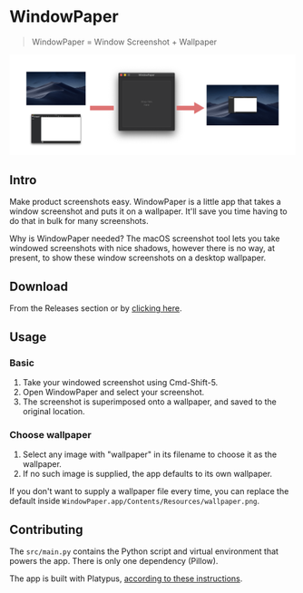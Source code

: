 # WindowPaper

> WindowPaper = Window Screenshot + Wallpaper

![Cover](./docs/cover.png)

## Intro

Make product screenshots easy. WindowPaper is a little app that takes a window screenshot and puts it on a wallpaper. It'll save you time having to do that in bulk for many screenshots.

Why is WindowPaper needed? The macOS screenshot tool lets you take windowed screenshots with nice shadows, however there is no way, at present, to show these window screenshots on a desktop wallpaper.

## Download

From the Releases section or by [clicking here](https://github.com/sarimabbas/windowpaper/releases/latest/download/WindowPaper.app.zip). 

## Usage

### Basic

1. Take your windowed screenshot using Cmd-Shift-5.
2. Open WindowPaper and select your screenshot.
3. The screenshot is superimposed onto a wallpaper, and saved to the original location.

### Choose wallpaper
1. Select any image with "wallpaper" in its filename to choose it as the wallpaper. 
2. If no such image is supplied, the app defaults to its own wallpaper.

If you don't want to supply a wallpaper file every time, you can replace the default inside `WindowPaper.app/Contents/Resources/wallpaper.png`.

## Contributing

The `src/main.py` contains the Python script and virtual environment that powers the app. There is only one dependency (Pillow).

The app is built with Platypus, [according to these instructions](https://apple.stackexchange.com/questions/159611/including-python-script-dependencies-virtualenv-contents-in-platypus/171224).